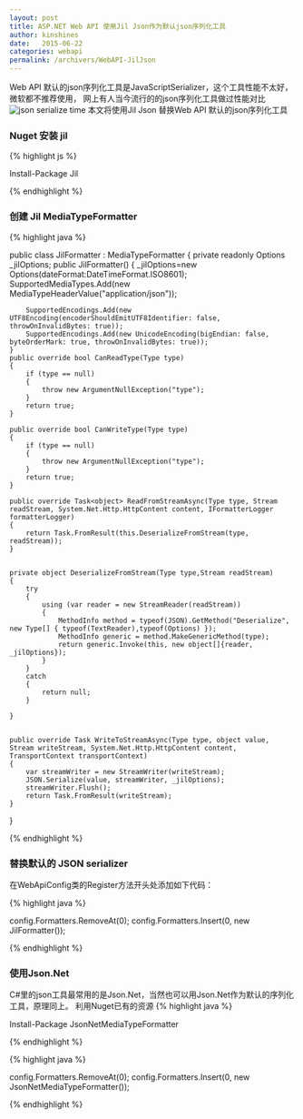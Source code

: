 ```yaml
---
layout: post
title: ASP.NET Web API 使用Jil Json作为默认json序列化工具
author: kinshines
date:   2015-06-22
categories: webapi
permalink: /archivers/WebAPI-JilJson
---
```


Web API 默认的json序列化工具是JavaScriptSerializer，这个工具性能不太好，微软都不推荐使用，
网上有人当今流行的的json序列化工具做过性能对比
![json serialize time](http://blog.developers.ba/wp-content/uploads/2014/07/JilSpeed_thumb.png)
本文将使用Jil Json 替换Web API 默认的json序列化工具

### Nuget 安装 jil
{% highlight js %}

Install-Package Jil

{% endhighlight %}

### 创建 Jil MediaTypeFormatter
{% highlight java %}

public class JilFormatter : MediaTypeFormatter
{
    private readonly Options _jilOptions;
    public JilFormatter()
    {
        _jilOptions=new Options(dateFormat:DateTimeFormat.ISO8601);
        SupportedMediaTypes.Add(new MediaTypeHeaderValue("application/json"));
 
        SupportedEncodings.Add(new UTF8Encoding(encoderShouldEmitUTF8Identifier: false, throwOnInvalidBytes: true));
        SupportedEncodings.Add(new UnicodeEncoding(bigEndian: false, byteOrderMark: true, throwOnInvalidBytes: true));
    }
    public override bool CanReadType(Type type)
    {
        if (type == null)
        {
            throw new ArgumentNullException("type");
        }
        return true;
    }
 
    public override bool CanWriteType(Type type)
    {
        if (type == null)
        {
            throw new ArgumentNullException("type");
        }
        return true;
    }
 
    public override Task<object> ReadFromStreamAsync(Type type, Stream readStream, System.Net.Http.HttpContent content, IFormatterLogger formatterLogger)
    {
        return Task.FromResult(this.DeserializeFromStream(type, readStream));           
    }
 
 
    private object DeserializeFromStream(Type type,Stream readStream)
    {
        try
        {
            using (var reader = new StreamReader(readStream))
            {
                MethodInfo method = typeof(JSON).GetMethod("Deserialize", new Type[] { typeof(TextReader),typeof(Options) });
                MethodInfo generic = method.MakeGenericMethod(type);
                return generic.Invoke(this, new object[]{reader, _jilOptions});
            }
        }
        catch
        {
            return null;
        }
 
    }
 
 
    public override Task WriteToStreamAsync(Type type, object value, Stream writeStream, System.Net.Http.HttpContent content, TransportContext transportContext)
    {
        var streamWriter = new StreamWriter(writeStream);
        JSON.Serialize(value, streamWriter, _jilOptions);
        streamWriter.Flush();
        return Task.FromResult(writeStream);
    }
}

{% endhighlight %}

### 替换默认的 JSON serializer
在WebApiConfig类的Register方法开头处添加如下代码：

{% highlight java %}

config.Formatters.RemoveAt(0);
config.Formatters.Insert(0, new JilFormatter());

{% endhighlight %}

### 使用Json.Net
C#里的json工具最常用的是Json.Net，当然也可以用Json.Net作为默认的序列化工具，原理同上。
利用Nuget已有的资源
{% highlight java %}

Install-Package JsonNetMediaTypeFormatter

{% endhighlight %}

{% highlight java %}

config.Formatters.RemoveAt(0);
config.Formatters.Insert(0, new JsonNetMediaTypeFormatter());

{% endhighlight %}